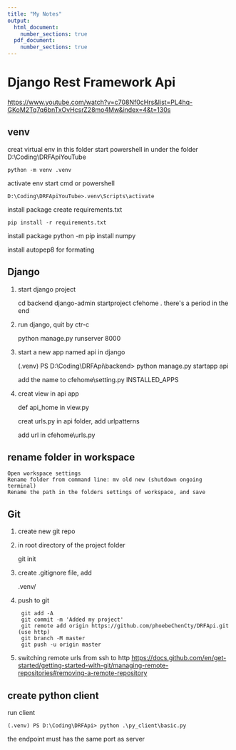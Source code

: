 ```yaml
---
title: "My Notes"
output:
  html_document:
    number_sections: true
  pdf_document:
    number_sections: true
---
```


# Django Rest Framework Api
https://www.youtube.com/watch?v=c708Nf0cHrs&list=PL4hq-GKoM2Tq7q6bnTxOvHcsrZ28mo4Mw&index=4&t=130s

## venv 
creat virtual env in this folder
start powershell in under the folder D:\Coding\DRFApiYouTube

    python -m venv .venv

activate env
start cmd or powershell

    D:\Coding\DRFApiYouTube>.venv\Scripts\activate

install package
create requirements.txt

    pip install -r requirements.txt

install package
    python -m pip install numpy

install autopep8 for formating

## Django
1. start django project

    cd backend
    django-admin startproject cfehome .
there's a period in the end

2. run django, quit by ctr-c

    python manage.py runserver 8000

3. start a new app named api in django

    (.venv) PS D:\Coding\DRFApi\backend> python manage.py startapp api

    add the name to cfehome\setting.py INSTALLED_APPS
    
4. creat view in api app

    def api_home in view.py
    
    creat urls.py in api folder, add urlpatterns

    add url in cfehome\urls.py

## rename folder in workspace

    Open workspace settings
    Rename folder from command line: mv old new (shutdown ongoing terminal)
    Rename the path in the folders settings of workspace, and save

## Git
1. create new git repo
2. in root directory of the project folder
    
    git init
3. create .gitignore file, add 

    .venv/
4. push to git

        git add -A
        git commit -m 'Added my project'
        git remote add origin https://github.com/phoebeChenCty/DRFApi.git (use http)
        git branch -M master
        git push -u origin master
5. switching remote urls from ssh to http
https://docs.github.com/en/get-started/getting-started-with-git/managing-remote-repositories#removing-a-remote-repository

## create python client
run client

    (.venv) PS D:\Coding\DRFApi> python .\py_client\basic.py

the endpoint must has the same port as server